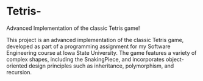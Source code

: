 # Tetris-
Advanced Implementation of the classic Tetris game!

This project is an advanced implementation of the classic Tetris game, developed as part of a programming assignment for my Software Engineering course at Iowa State University. The game features a variety of complex shapes, including the SnakingPiece, and incorporates object-oriented design principles such as inheritance, polymorphism, and recursion. 
